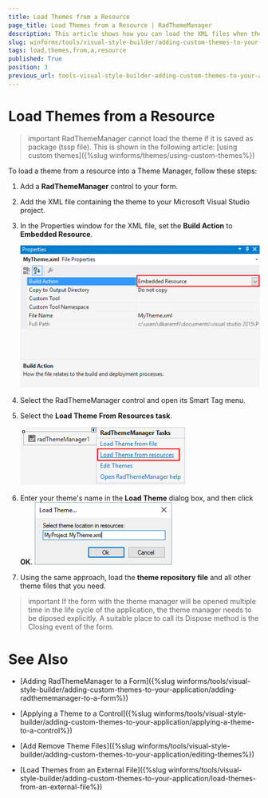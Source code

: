```yaml
---
title: Load Themes from a Resource
page_title: Load Themes from a Resource | RadThemeManager
description: This article shows how you can load the XML files when they are embedded as resource using RadThemeManager.
slug: winforms/tools/visual-style-builder/adding-custom-themes-to-your-application/load-themes-from-a-resource
tags: load,themes,from,a,resource
published: True
position: 3
previous_url: tools-visual-style-builder-adding-custom-themes-to-your-application-load-themes-from-a-resource
---
```


# Load Themes from a Resource

>important RadThemeManager cannot load the theme if it is saved as package (tssp file). This is shown in the following article: [using custom themes]({%slug winforms/themes/using-custom-themes%})


To load a theme from a resource into a Theme Manager, follow these steps:

1. Add a __RadThemeManager__ control to your form.

1. Add the XML file containing the theme to your Microsoft Visual Studio project.

1. In the Properties window for the XML file, set the __Build Action__ to __Embedded Resource__.

    ![tools-visual-style-builder-adding-custom-themes-to-your-application-load-themes-from-a-resource 001](images/tools-visual-style-builder-adding-custom-themes-to-your-application-load-themes-from-a-resource001.png)

1. Select the RadThemeManager control and open its Smart Tag menu.
          

1. Select the __Load Theme From Resources task__.  

    ![tools-visual-style-builder-adding-custom-themes-to-your-application-load-themes-from-a-resource 002](images/tools-visual-style-builder-adding-custom-themes-to-your-application-load-themes-from-a-resource002.png)

1. Enter your theme's name in the __Load Theme__ dialog box, and then click __OK__.
    ![tools-visual-style-builder-adding-custom-themes-to-your-application-load-themes-from-a-resource 003](images/tools-visual-style-builder-adding-custom-themes-to-your-application-load-themes-from-a-resource003.png)

1. Using the same approach, load the  __theme repository file__ and all other theme files that you need.

>important If the form with the theme manager will be opened multiple time in the life cycle of the application, the theme manager needs to be diposed explicitly. A suitable place to call its Dispose method is the Closing event of the form.
>

# See Also
* [Adding RadThemeManager to a Form]({%slug winforms/tools/visual-style-builder/adding-custom-themes-to-your-application/adding-radthememanager-to-a-form%})

* [Applying a Theme to a Control]({%slug winforms/tools/visual-style-builder/adding-custom-themes-to-your-application/applying-a-theme-to-a-control%})

* [Add Remove Theme Files]({%slug winforms/tools/visual-style-builder/adding-custom-themes-to-your-application/editing-themes%})

* [Load Themes from an External File]({%slug winforms/tools/visual-style-builder/adding-custom-themes-to-your-application/load-themes-from-an-external-file%})
